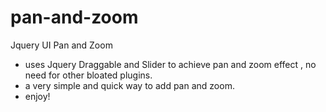 pan-and-zoom
============

Jquery UI Pan and Zoom

* uses Jquery Draggable and Slider to achieve pan and zoom effect , no need for other bloated plugins.
* a very simple and quick way to add pan and zoom.
* enjoy!
